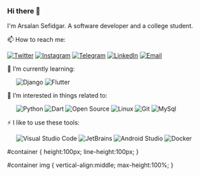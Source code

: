 ### Hi there 👋

I'm Arsalan Sefidgar. A software developer and a college student.

<div id="container">
📫 How to reach me: 
  
[![Twitter](https://img.shields.io/badge/-Twitter-1DA1F2?style=flat-square&logo=Twitter&logoColor=fff)](https://twitter.com/arsalanse) [![Instagram](https://img.shields.io/badge/-Instagram-E4405F?style=flat-square&logo=Instagram&logoColor=fff)](https://Instagram.com/arsalanse) [![Telegram](https://img.shields.io/badge/-Telegram-2CA5E0?style=flat-square&logo=Telegram&logoColor=fff)](https://t.me/arsalanse1) [![LinkedIn](https://img.shields.io/badge/-LinkedIn-0077B5?style=flat-square&logo=LinkedIn&logoColor=fff)](https://www.linkedin.com/in/arsalanse/) [![Email](https://img.shields.io/badge/-Gmail-D14836?style=flat-square&logo=Gmail&logoColor=fff)](mailto:dr.sefidgar@gmail.com)
</div>

🌱 I’m currently learning:

&ensp;&ensp;&ensp;![Django](https://img.shields.io/badge/-Django-34495e?style=flat-square&logo=Django&logoColor=fff) ![Flutter](https://img.shields.io/badge/-Flutter-34495e?style=flat-square&logo=Flutter&logoColor=fff)

🎉 I’m interested in things related to:

&ensp;&ensp;&ensp;![Python](https://img.shields.io/badge/-Python-34495e?style=flat-square&logo=Python&logoColor=fff) ![Dart](https://img.shields.io/badge/-Dart-34495e?style=flat-square&logo=Dart&logoColor=fff) ![Open Source](https://img.shields.io/badge/-Open%20Source-34495e?style=flat-square&logo=Open%20Source%20Initiative&logoColor=fff) ![Linux](https://img.shields.io/badge/-Linux-34495e?style=flat-square&logo=Linux&logoColor=fff) ![Git](https://img.shields.io/badge/-Git-34495e?style=flat-square&logo=Git&logoColor=fff) ![MySql](https://img.shields.io/badge/-MySql-34495e?style=flat-square&logo=MySql&logoColor=fff)

⚡ I like to use these  tools:

&ensp;&ensp;&ensp;![Visual Studio Code](https://img.shields.io/badge/-Visual%20Studio%20Code-34495e?style=flat-square&logo=Visual%20Studio%20Code&logoColor=fff) ![JetBrains](https://img.shields.io/badge/-JetBrains-34495e?style=flat-square&logo=JetBrains&logoColor=fff) ![Android Studio](https://img.shields.io/badge/-Android%20Studio-34495e?style=flat-square&logo=Android%20Studio&logoColor=fff) ![Docker](https://img.shields.io/badge/-Docker-34495e?style=flat-square&logo=Docker&logoColor=fff)

#container {
    height:100px;
    line-height:100px;
}

#container img {
    vertical-align:middle;
    max-height:100%;
}
